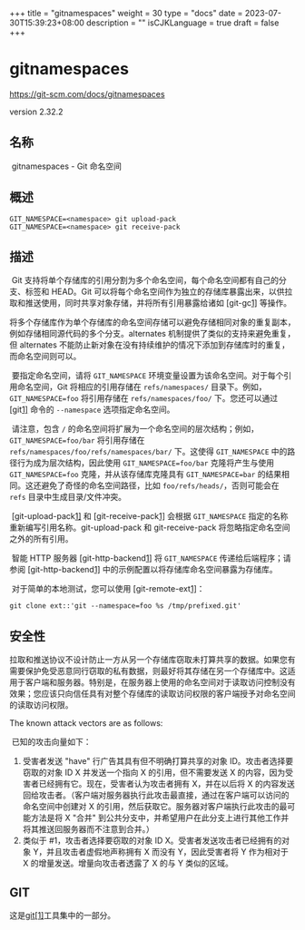 +++
title = "gitnamespaces"
weight = 30
type = "docs"
date = 2023-07-30T15:39:23+08:00
description = ""
isCJKLanguage = true
draft = false
+++

# gitnamespaces 

https://git-scm.com/docs/gitnamespaces

version 2.32.2

## 名称

​	gitnamespaces - Git 命名空间

## 概述

```
GIT_NAMESPACE=<namespace> git upload-pack
GIT_NAMESPACE=<namespace> git receive-pack
```

## 描述

​	Git 支持将单个存储库的引用分割为多个命名空间，每个命名空间都有自己的分支、标签和 HEAD。Git 可以将每个命名空间作为独立的存储库暴露出来，以供拉取和推送使用，同时共享对象存储，并将所有引用暴露给诸如 [git-gc[1\]](https://git-scm.com/docs/git-gc) 等操作。

​	将多个存储库作为单个存储库的命名空间存储可以避免存储相同对象的重复副本，例如存储相同源代码的多个分支。alternates 机制提供了类似的支持来避免重复，但 alternates 不能防止新对象在没有持续维护的情况下添加到存储库时的重复，而命名空间则可以。

​	要指定命名空间，请将 `GIT_NAMESPACE` 环境变量设置为该命名空间。对于每个引用命名空间，Git 将相应的引用存储在 `refs/namespaces/` 目录下。例如，`GIT_NAMESPACE=foo` 将引用存储在 `refs/namespaces/foo/` 下。您还可以通过 [git[1\]](https://git-scm.com/docs/git) 命令的 `--namespace` 选项指定命名空间。

​	请注意，包含 `/` 的命名空间将扩展为一个命名空间的层次结构；例如，`GIT_NAMESPACE=foo/bar` 将引用存储在 `refs/namespaces/foo/refs/namespaces/bar/` 下。这使得 `GIT_NAMESPACE` 中的路径行为成为层次结构，因此使用 `GIT_NAMESPACE=foo/bar` 克隆将产生与使用 `GIT_NAMESPACE=foo` 克隆，并从该存储库克隆具有 `GIT_NAMESPACE=bar` 的结果相同。这还避免了奇怪的命名空间路径，比如 `foo/refs/heads/`，否则可能会在 `refs` 目录中生成目录/文件冲突。

​	[git-upload-pack[1\]](https://git-scm.com/docs/git-upload-pack) 和 [git-receive-pack[1\]](https://git-scm.com/docs/git-receive-pack) 会根据 `GIT_NAMESPACE` 指定的名称重新编写引用名称。git-upload-pack 和 git-receive-pack 将忽略指定命名空间之外的所有引用。

​	智能 HTTP 服务器 [git-http-backend[1\]](https://git-scm.com/docs/git-http-backend) 将 `GIT_NAMESPACE` 传递给后端程序；请参阅 [git-http-backend[1\]](https://git-scm.com/docs/git-http-backend) 中的示例配置以将存储库命名空间暴露为存储库。

​	对于简单的本地测试，您可以使用 [git-remote-ext[1\]](https://git-scm.com/docs/git-remote-ext)：

```
git clone ext::'git --namespace=foo %s /tmp/prefixed.git'
```

## 安全性

​	拉取和推送协议不设计防止一方从另一个存储库窃取未打算共享的数据。如果您有需要保护免受恶意同行窃取的私有数据，则最好将其存储在另一个存储库中。这适用于客户端和服务器。特别是，在服务器上使用的命名空间对于读取访问控制没有效果；您应该只向信任具有对整个存储库的读取访问权限的客户端授予对命名空间的读取访问权限。

The known attack vectors are as follows:

​	已知的攻击向量如下：

1. 受害者发送 "have" 行广告其具有但不明确打算共享的对象 ID。攻击者选择要窃取的对象 ID X 并发送一个指向 X 的引用，但不需要发送 X 的内容，因为受害者已经拥有它。现在，受害者认为攻击者拥有 X，并在以后将 X 的内容发送回给攻击者。（客户端对服务器执行此攻击最直接，通过在客户端可以访问的命名空间中创建对 X 的引用，然后获取它。服务器对客户端执行此攻击的最可能方法是将 X "合并" 到公共分支中，并希望用户在此分支上进行其他工作并将其推送回服务器而不注意到合并。）
3. 类似于 #1，攻击者选择要窃取的对象 ID X。受害者发送攻击者已经拥有的对象 Y，并且攻击者虚假地声称拥有 X 而没有 Y，因此受害者将 Y 作为相对于 X 的增量发送。增量向攻击者透露了 X 的与 Y 类似的区域。

## GIT

  这是[git[1]](../../Git)工具集中的一部分。